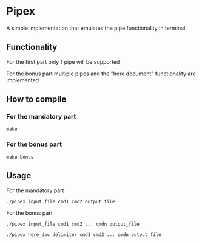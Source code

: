 # Pipex

A simple implementation that emulates the pipe functionality in terminal

## Functionality

For the first part only 1 pipe will be supported

For the bonus part multiple pipes and the "here document" functionality are implemented

## How to compile

### For the mandatory part
```
make
```

### For the bonus part
```
make bonus
```

## Usage
For the mandatory part
```
./pipex input_file cmd1 cmd2 output_file
```

For the bonus part
```
./pipex input_file cmd1 cmd2 ... cmdn output_file
```

```
./pipex here_doc delimiter cmd1 cmd2 ... cmdn output_file
```
